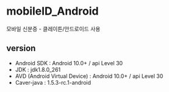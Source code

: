 # mobileID_Android
모바일 신분증 - 클레이튼/안드로이드 사용

## version
  - Android SDK : Android 10.0+ / api Level 30
  - JDK : jdk1.8.0_261
  - AVD (Android Virtual Device) : Android 10.0+ / api Level 30
  - Caver-java : 1.5.3-rc.1-android
